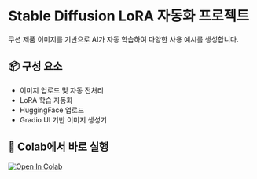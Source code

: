 # Stable Diffusion LoRA 자동화 프로젝트

쿠션 제품 이미지를 기반으로 AI가 자동 학습하여 다양한 사용 예시를 생성합니다.

## 📦 구성 요소
- 이미지 업로드 및 자동 전처리
- LoRA 학습 자동화
- HuggingFace 업로드
- Gradio UI 기반 이미지 생성기

## 🚀 Colab에서 바로 실행
[![Open In Colab](https://colab.research.google.com/assets/colab-badge.svg)](https://colab.research.google.com/github/sun2141/stable-diffusion-colab-v1/blob/main/notebooks/auto_train_lora.ipynb)
